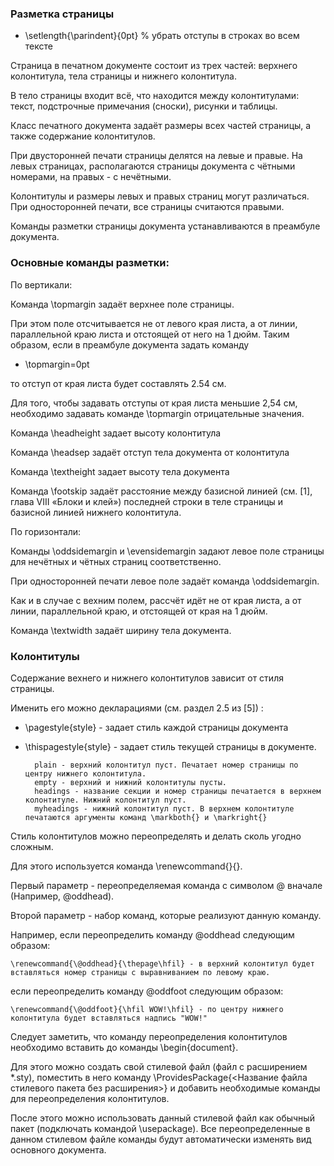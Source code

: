 ### Разметка страницы

- \setlength{\parindent}{0pt}  % убрать отступы в строках во всем тексте

Страница в печатном документе состоит из трех частей: верхнего колонтитула, тела страницы и нижнего колонтитула.

В тело страницы входит всё, что находится между колонтитулами: текст, подстрочные примечания (сноски), рисунки и таблицы.

Класс печатного документа задаёт размеры всех частей страницы, а также содержание колонтитулов.

При двусторонней печати страницы делятся на левые и правые. На левых страницах, располагаются страницы документа с чётными номерами, на правых - с нечётными.

Колонтитулы и размеры левых и правых страниц могут различаться. При односторонней печати, все страницы считаются правыми.

Команды разметки страницы документа устанавливаются в преамбуле документа.

### Основные команды разметки:

По вертикали:

Команда \topmargin задаёт верхнее поле страницы.

При этом поле отсчитывается не от левого края листа, а от линии, параллельной краю листа и отстоящей от него на 1 дюйм. Таким образом, если в преамбуле документа задать команду

- \topmargin=0pt

то отступ от края листа будет составлять 2.54 см.

Для  того, чтобы задавать отступы от края листа меньшие 2,54 см, необходимо задавать команде \topmargin отрицательные значения.

Команда \headheight задает высоту колонтитула

Команда \headsep задаёт отступ тела документа от колонтитула

Команда \textheight задает высоту тела документа

Команда \footskip задаёт расстояние между базисной линией (см. [1], глава VIII «Блоки и клей») последней строки в теле страницы и базисной линией нижнего колонтитула.

По горизонтали:

Команды \oddsidemargin и \evensidemargin задают левое поле страницы для нечётных и чётных страниц соответственно.

При односторонней печати левое поле задаёт команда \oddsidemargin.

Как и в случае с вехним полем, рассчёт идёт не от края листа, а от линии, параллельной краю, и отстоящей от края на 1 дюйм.

Команда \textwidth задаёт ширину тела документа.

### Колонтитулы

Содержание вехнего и нижнего колонтитулов зависит от стиля страницы.

Именить его можно декларациями (см. раздел 2.5 из [5]) :

- \pagestyle{style} - задает стиль каждой страницы документа

- \thispagestyle{style} - задает стиль текущей страницы в документе.

        plain - верхний колонтитул пуст. Печатает номер страницы по центру нижнего колонтитула.
        empty - верхний и нижний колонтитулы пусты.
        headings - название секции и номер страницы печатается в верхнем колонтитуле. Нижний колонтитул пуст.
        myheadings - нижний колонтитул пуст. В верхнем колонтитуле печатаются аргументы команд \markboth{} и \markright{}

Стиль колонтитулов можно переопределять и делать сколь угодно сложным.

Для этого используется команда \renewcommand{}{}.

Первый параметр - переопределяемая команда с символом @ вначале (Например, \@oddhead).

Второй параметр - набор команд, которые реализуют данную команду.

Например, если переопределить команду \@oddhead следующим образом:

    \renewcommand{\@oddhead}{\thepage\hfil} - в верхний колонтитул будет вставляться номер страницы с выравниванием по левому краю.

если переопределить команду \@oddfoot следующим образом:

    \renewcommand{\@oddfoot}{\hfil WOW!\hfil} - по центру нижнего колонтитула будет вставляться надпись "WOW!"

Следует заметить, что команду переопределения колонтитулов необходимо вставить до команды \begin{document}.

Для этого можно создать свой стилевой файл (файл с расширением *.sty), поместить в него команду \ProvidesPackage{<Название файла стилевого пакета без расширения>} и добавить необходимые команды для переопределения колонтитулов.

После этого можно использовать данный стилевой файл как обычный пакет (подключать командой \usepackage). Все переопределенные в данном стилевом файле команды будут автоматически изменять вид основного документа.
